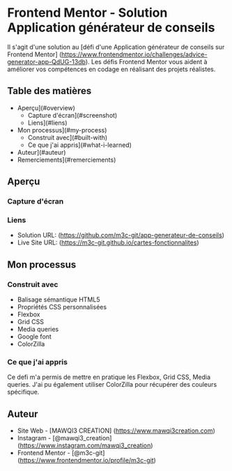 # Frontend Mentor - Solution Application générateur de conseils

Il s'agit d'une solution au [défi d'une Application générateur de conseils sur Frontend Mentor] (https://www.frontendmentor.io/challenges/advice-generator-app-QdUG-13db). Les défis Frontend Mentor vous aident à améliorer vos compétences en codage en réalisant des projets réalistes. 

## Table des matières

- Aperçu](#overview)
  - Capture d'écran](#screenshot)
  - Liens](#liens)
- Mon processus](#my-process)
  - Construit avec](#built-with)
  - Ce que j'ai appris](#what-i-learned)
- Auteur](#auteur)
- Remerciements](#remerciements)


## Aperçu

### Capture d'écran

### Liens

- Solution URL: (https://github.com/m3c-git/app-generateur-de-conseils)
- Live Site URL: (https://m3c-git.github.io/cartes-fonctionnalites)

## Mon processus

### Construit avec

- Balisage sémantique HTML5
- Propriétés CSS personnalisées
- Flexbox
- Grid CSS
- Media queries
- Google font
- ColorZilla



### Ce que j'ai appris

Ce defi m'a permis de mettre en pratique les Flexbox, Grid CSS, Media queries. J'ai pu également utiliser ColorZilla pour récupérer des couleurs spécifique.

## Auteur

- Site Web - [MAWQI3 CREATION] (https://www.mawqi3creation.com)
- Instagram - [@mawqi3_creation] (https://www.instagram.com/mawqi3_creation)
- Frontend Mentor - [@m3c-git] (https://www.frontendmentor.io/profile/m3c-git)